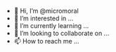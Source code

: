 - 👋 Hi, I’m @micromoral
- 👀 I’m interested in ...
- 🌱 I’m currently learning ...
- 💞️ I’m looking to collaborate on ...
- 📫 How to reach me ...

<!---
micromoral/micromoral is a ✨ special ✨ repository because its `README.md` (this file) appears on your GitHub profile.
You can click the Preview link to take a look at your changes.
--->

